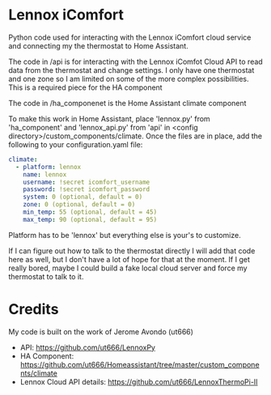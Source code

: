 # Lennox iComfort
Python code used for interacting with the Lennox iComfort cloud service and connecting my the thermostat to Home Assistant.

The code in /api is for interacting with the Lennox iComfot Cloud API to read data from the thermostat and change settings. I only have one thermostat and one zone so I am limited on some of the more complex possibilities.  This is a required piece for the HA component

The code in /ha_componenet is the Home Assistant climate component

To make this work in Home Assistant, place 'lennox.py' from 'ha_component' and 'lennox_api.py' from 'api' in &lt;config directory&gt;/custom_components/climate.  Once the files are in place, add the following to your configuration.yaml file:
```yaml
climate:
  - platform: lennox
    name: lennox
    username: !secret icomfort_username
    password: !secret icomfort_password
    system: 0 (optional, default = 0)
    zone: 0 (optional, default = 0)
    min_temp: 55 (optional, default = 45)
    max_temp: 90 (optional, default = 95)
```
Platform has to be 'lennox' but everything else is your's to customize.

If I can figure out how to talk to the thermostat directly I will add that code here as well, but I don't have a lot of hope for that at the moment.  If I get really bored, maybe I could build a fake local cloud server and force my thermostat to talk to it.


# Credits
My code is built on the work of Jerome Avondo (ut666)
* API: https://github.com/ut666/LennoxPy
* HA Component: https://github.com/ut666/Homeassistant/tree/master/custom_components/climate
* Lennox Cloud API details: https://github.com/ut666/LennoxThermoPi-II
